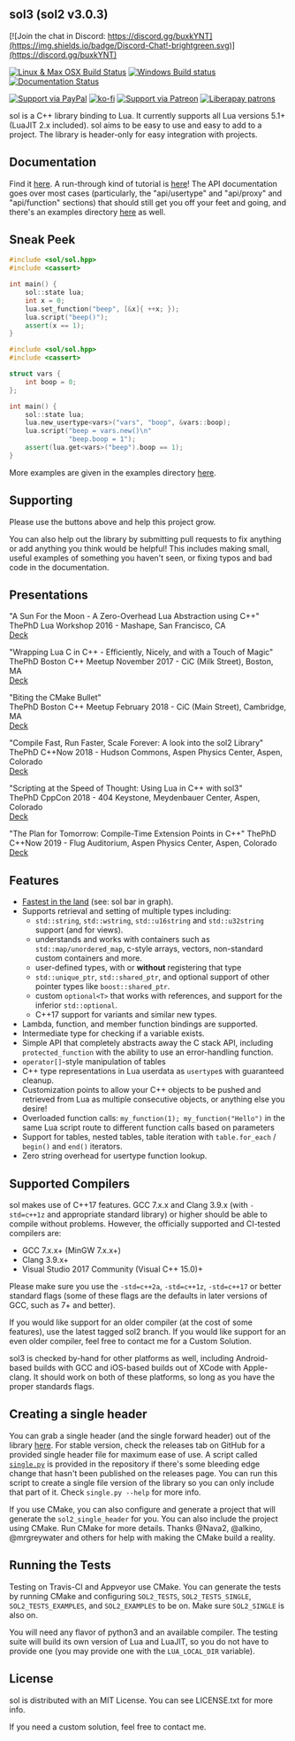 ## sol3 (sol2 v3.0.3)

[![Join the chat in Discord: https://discord.gg/buxkYNT](https://img.shields.io/badge/Discord-Chat!-brightgreen.svg)](https://discord.gg/buxkYNT)

[![Linux & Max OSX Build Status](https://travis-ci.org/ThePhD/sol2.svg?branch=develop)](https://travis-ci.org/ThePhD/sol2)
[![Windows Build status](https://ci.appveyor.com/api/projects/status/n38suofr21e9uk7h?svg=true)](https://ci.appveyor.com/project/ThePhD/sol2)
[![Documentation Status](https://readthedocs.org/projects/sol2/badge/?version=latest)](http://sol2.readthedocs.io/en/latest/?badge=latest)

[![Support via PayPal](https://cdn.rawgit.com/twolfson/paypal-github-button/1.0.0/dist/button.svg)](https://www.paypal.me/LMeneide)
[![ko-fi](https://www.ko-fi.com/img/githubbutton_sm.svg)](https://ko-fi.com/W7W8Q619) 
[![Support via Patreon](https://img.shields.io/endpoint.svg?url=https%3A%2F%2Fshieldsio-patreon.herokuapp.com%2FThePhD)](https://patreon.com/thephd)
[![Liberapay patrons](https://img.shields.io/liberapay/patrons/ThePhD.svg)](https://liberapay.com/ThePhD/)

sol is a C++ library binding to Lua. It currently supports all Lua versions 5.1+ (LuaJIT 2.x included). sol aims to be easy to use and easy to add to a project.
The library is header-only for easy integration with projects.

## Documentation

Find it [here](http://sol2.rtfd.io/). A run-through kind of tutorial is [here](http://sol2.readthedocs.io/en/latest/tutorial/all-the-things.html)! The API documentation goes over most cases (particularly, the "api/usertype" and "api/proxy" and "api/function" sections) that should still get you off your feet and going, and there's an examples directory [here](https://github.com/ThePhD/sol2/tree/develop/examples) as well.

## Sneak Peek

```cpp
#include <sol/sol.hpp>
#include <cassert>

int main() {
    sol::state lua;
    int x = 0;
    lua.set_function("beep", [&x]{ ++x; });
    lua.script("beep()");
    assert(x == 1);
}
```

```cpp
#include <sol/sol.hpp>
#include <cassert>

struct vars {
    int boop = 0;
};

int main() {
    sol::state lua;
    lua.new_usertype<vars>("vars", "boop", &vars::boop);
    lua.script("beep = vars.new()\n"
               "beep.boop = 1");
    assert(lua.get<vars>("beep").boop == 1);
}
```

More examples are given in the examples directory [here](https://github.com/ThePhD/sol2/tree/develop/examples). 


## Supporting

Please use the buttons above and help this project grow.

You can also help out the library by submitting pull requests to fix anything or add anything you think would be helpful! This includes making small, useful examples of something you haven't seen, or fixing typos and bad code in the documentation.


## Presentations

"A Sun For the Moon - A Zero-Overhead Lua Abstraction using C++"  
ThePhD
Lua Workshop 2016 - Mashape, San Francisco, CA  
[Deck](https://github.com/ThePhD/sol2/blob/develop/docs/presentations/2016.10.14%20-%20ThePhD%20-%20No%20Overhead%20C%20Abstraction.pdf)

"Wrapping Lua C in C++ - Efficiently, Nicely, and with a Touch of Magic"  
ThePhD
Boston C++ Meetup November 2017 - CiC (Milk Street), Boston, MA  
[Deck](https://github.com/ThePhD/sol2/blob/develop/docs/presentations/2017.11.08%20-%20ThePhD%20-%20Wrapping%20Lua%20C%20in%20C%2B%2B.pdf)

"Biting the CMake Bullet"  
ThePhD
Boston C++ Meetup February 2018 - CiC (Main Street), Cambridge, MA  
[Deck](https://github.com/ThePhD/sol2/blob/develop/docs/presentations/2018.02.06%20-%20ThePhD%20-%20Biting%20the%20CMake%20Bullet.pdf)

"Compile Fast, Run Faster, Scale Forever: A look into the sol2 Library"  
ThePhD
C++Now 2018 - Hudson Commons, Aspen Physics Center, Aspen, Colorado  
[Deck](https://github.com/ThePhD/sol2/blob/develop/docs/presentations/2018.05.10%20-%20ThePhD%20-%20Compile%20Fast%2C%20Run%20Faster%2C%20Scale%20Forever.pdf)

"Scripting at the Speed of Thought: Using Lua in C++ with sol3"  
ThePhD
CppCon 2018 - 404 Keystone, Meydenbauer Center, Aspen, Colorado  
[Deck](https://github.com/ThePhD/sol2/blob/develop/docs/presentations/2018.09.28%20-%20ThePhD%20-%20Scripting%20at%20the%20Speed%20of%20Thought.pdf)

"The Plan for Tomorrow: Compile-Time Extension Points in C++"
ThePhD
C++Now 2019 - Flug Auditorium, Aspen Physics Center, Aspen, Colorado
[Deck](https://github.com/ThePhD/sol2/blob/develop/docs/presentations/2019.05.10%20-%20ThePhD%20-%20The%20Plan%20for%20Tomorrow%20-%20Compile-Time%20Extension%20Points%20in%20C%2b%2b.pdf)


## Features

- [Fastest in the land](http://sol2.readthedocs.io/en/latest/benchmarks.html) (see: sol bar in graph).
- Supports retrieval and setting of multiple types including: 
  * `std::string`, `std::wstring`, `std::u16string` and `std::u32string` support (and for views).
  * understands and works with containers such as `std::map/unordered_map`, c-style arrays, vectors, non-standard custom containers and more.
  * user-defined types, with or **without** registering that type 
  * `std::unique_ptr`, `std::shared_ptr`, and optional support of other pointer types like `boost::shared_ptr`.
  * custom `optional<T>` that works with references, and support for the inferior `std::optional`.
  * C++17 support for variants and similar new types.
- Lambda, function, and member function bindings are supported.
- Intermediate type for checking if a variable exists.
- Simple API that completely abstracts away the C stack API, including `protected_function` with the ability to use an error-handling function.
- `operator[]`-style manipulation of tables
- C++ type representations in Lua userdata as `usertype`s with guaranteed cleanup.
- Customization points to allow your C++ objects to be pushed and retrieved from Lua as multiple consecutive objects, or anything else you desire!
- Overloaded function calls: `my_function(1); my_function("Hello")` in the same Lua script route to different function calls based on parameters
- Support for tables, nested tables, table iteration with `table.for_each` / `begin()` and `end()` iterators.
- Zero string overhead for usertype function lookup.


## Supported Compilers

sol makes use of C++17 features. GCC 7.x.x and Clang 3.9.x (with `-std=c++1z` and appropriate standard library) 
or higher should be able to compile without problems. However, the officially supported and CI-tested compilers are:

- GCC 7.x.x+ (MinGW 7.x.x+)
- Clang 3.9.x+
- Visual Studio 2017 Community (Visual C++ 15.0)+

Please make sure you use the `-std=c++2a`, `-std=c++1z`, `-std=c++17` or better standard flags 
(some of these flags are the defaults in later versions of GCC, such as 7+ and better).

If you would like support for an older compiler (at the cost of some features), use the latest tagged sol2 branch. If you would like support for an even older compiler, feel free to contact me for a Custom Solution.

sol3 is checked by-hand for other platforms as well, including Android-based builds with GCC and iOS-based builds out of XCode with Apple-clang. It should work on both of these platforms, so long as you have the proper standards flags.


## Creating a single header

You can grab a single header (and the single forward header) out of the library [here](https://github.com/ThePhD/sol2/tree/develop/single). For stable version, check the releases tab on GitHub for a provided single header file for maximum ease of use. A script called [`single.py`](https://github.com/ThePhD/sol2/blob/develop/single/single.py) is provided in the repository if there's some bleeding edge change that hasn't been published on the releases page. You can run this script to create a single file version of the library so you can only include that part of it. Check `single.py --help` for more info.

If you use CMake, you can also configure and generate a project that will generate the `sol2_single_header` for you. You can also include the project using CMake. Run CMake for more details. Thanks @Nava2, @alkino, @mrgreywater and others for help with making the CMake build a reality.


## Running the Tests

Testing on Travis-CI and Appveyor use CMake. You can generate the tests by running CMake and configuring `SOL2_TESTS`, `SOL2_TESTS_SINGLE`, `SOL2_TESTS_EXAMPLES`, and `SOL2_EXAMPLES` to be on. Make sure `SOL2_SINGLE` is also on.

You will need any flavor of python3 and an available compiler. The testing suite will build its own version of Lua and LuaJIT, so you do not have to provide one (you may provide one with the `LUA_LOCAL_DIR` variable).


## License

sol is distributed with an MIT License. You can see LICENSE.txt for more info.

If you need a custom solution, feel free to contact me.
